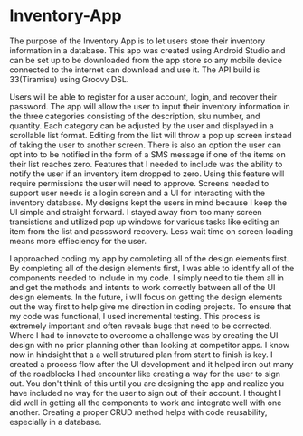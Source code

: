 # Inventory-App

The purpose of the Inventory App is to let users store their inventory information in a database. This app was created using Android Studio and can be set up to be downloaded from the app store so any mobile device connected to the internet can download and use it. The API build is 33(Tiramisu) using Groovy DSL. 

Users will be able to register for a user account, login, and recover their password. The app will allow the user to input their inventory information in the three categories consisting of the description, sku number, and quantity. Each category can be adjusted by the user and displayed in a scrollable list format. Editing from the list will throw a pop up screen instead of taking the user to another screen. There is also an option the user can opt into to be notified in the form of a SMS message if one of the items on their list reaches zero. Features that I needed to include was the ability to notify the user if an inventory item dropped to zero. Using this feature will require permissions the user will need to approve. Screens needed to support user needs is a login screen and a UI for interacting with the inventory database. My designs kept the users in mind because I keep the UI simple and straight forward. I stayed away from too many screen transistions and utilized pop up windows for various tasks like editing an item from the list and passsword recovery. Less wait time on screen loading means more effieciency for the user. 

I approached coding my app by completing all of the design elements first. By completing all of the design elements first, I was able to identify all of the components needed to include in my code. I simply need to tie them all in and get the methods and intents to work correctly between all of the UI design elements. In the future, i will focus on getting the design elements out the way first to help give me direction in coding projects. To ensure that my code was functional, I used incremental testing. This process is extremely important and often reveals bugs that need to be corrected. Where I had to innovate to overcome a challenge was by creating the UI design with no prior planning other than looking at competitor apps. I know now in hindsight that a a well strutured plan from start to finish is key. I created a process flow after the UI development and it helped iron out many of the roadblocks I had encounter like creating a way for the user to sign out. You don't think of this until you are designing the app and realize you have included no way for the user to sign out of their account. I thought I did well in getting all the components to work and integrate well with one another. Creating a proper CRUD method helps with code reusability, especially in a database.
